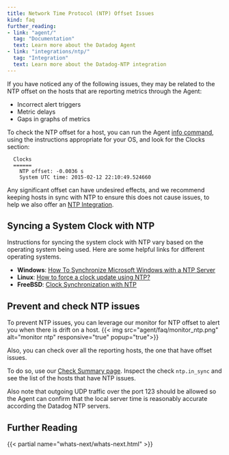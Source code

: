 ```yaml
---
title: Network Time Protocol (NTP) Offset Issues
kind: faq
further_reading:
- link: "agent/"
  tag: "Documentation"
  text: Learn more about the Datadog Agent
- link: "integrations/ntp/"
  tag: "Integration"
  text: Learn more about the Datadog-NTP integration
---
```


If you have noticed any of the following issues, they may be related to the NTP offset on the hosts that are reporting metrics through the Agent:

* Incorrect alert triggers
* Metric delays
* Gaps in graphs of metrics

To check the NTP offset for a host, you can run the Agent [info command][1], using the instructions appropriate for your OS, and look for the Clocks section:

```
  Clocks
  ======
    NTP offset: -0.0036 s
    System UTC time: 2015-02-12 22:10:49.524660
```

Any significant offset can have undesired effects, and we recommend keeping hosts in sync with NTP to ensure this does not cause issues, to help we also offer an [NTP Integration][2].

## Syncing a System Clock with NTP

Instructions for syncing the system clock with NTP vary based on the operating system being used. Here are some helpful links for different operating systems.

* **Windows**: [How To Synchronize Microsoft Windows with a NTP Server][3]
* **Linux**: [How to force a clock update using NTP?][4]
* **FreeBSD**: [Clock Synchronization with NTP][5]

## Prevent and check NTP issues

To prevent NTP issues, you can leverage our monitor for NTP offset to alert you when there is drift on a host.
{{< img src="agent/faq/monitor_ntp.png" alt="monitor ntp" responsive="true" popup="true">}}

Also, you can check over all the reporting hosts, the one that have offset issues.

To do so, use our [Check Summary page][6]. Inspect the check `ntp.in_sync` and see the list of the hosts that have NTP issues.

Also note that outgoing UDP traffic over the port 123 should be allowed so the Agent can confirm that the local server time is reasonably accurate according the Datadog NTP servers.

## Further Reading

{{< partial name="whats-next/whats-next.html" >}}


[1]: /agent/faq/agent-commands/#agent-status-and-information
[2]: /integrations/ntp
[3]: https://support.microsoft.com/en-us/help/816042/how-to-configure-an-authoritative-time-server-in-windows-server
[4]: http://askubuntu.com/questions/254826/how-to-force-a-clock-update-using-ntp
[5]: http://www.freebsd.org/doc/en/books/handbook/network-ntp.html
[6]: https://app.datadoghq.com/check/summary

